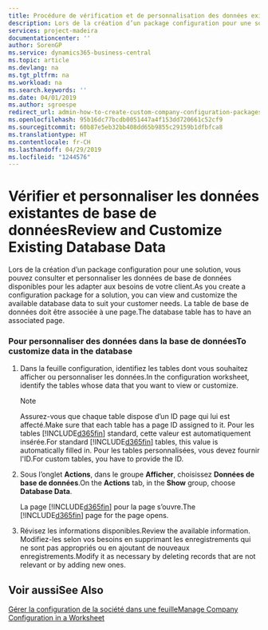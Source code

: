 ```yaml
---
title: Procédure de vérification et de personnalisation des données existantes de base de données | Microsoft Docs
description: Lors de la création d’un package configuration pour une solution, vous pouvez consulter et personnaliser les données de base de données disponibles pour les adapter aux besoins de votre client. La table de base de données doit être associée à une page.
services: project-madeira
documentationcenter: ''
author: SorenGP
ms.service: dynamics365-business-central
ms.topic: article
ms.devlang: na
ms.tgt_pltfrm: na
ms.workload: na
ms.search.keywords: ''
ms.date: 04/01/2019
ms.author: sgroespe
redirect_url: admin-how-to-create-custom-company-configuration-packages
ms.openlocfilehash: 95b16dc77bcdb0051447a4f153dd720661c52cf9
ms.sourcegitcommit: 60b87e5eb32bb408dd65b9855c29159b1dfbfca8
ms.translationtype: HT
ms.contentlocale: fr-CH
ms.lasthandoff: 04/29/2019
ms.locfileid: "1244576"
---
```

# <a name="review-and-customize-existing-database-data"></a><span data-ttu-id="c1f52-104">Vérifier et personnaliser les données existantes de base de données</span><span class="sxs-lookup"><span data-stu-id="c1f52-104">Review and Customize Existing Database Data</span></span>
<span data-ttu-id="c1f52-105">Lors de la création d’un package configuration pour une solution, vous pouvez consulter et personnaliser les données de base de données disponibles pour les adapter aux besoins de votre client.</span><span class="sxs-lookup"><span data-stu-id="c1f52-105">As you create a configuration package for a solution, you can view and customize the available database data to suit your customer needs.</span></span> <span data-ttu-id="c1f52-106">La table de base de données doit être associée à une page.</span><span class="sxs-lookup"><span data-stu-id="c1f52-106">The database table has to have an associated page.</span></span>  

### <a name="to-customize-data-in-the-database"></a><span data-ttu-id="c1f52-107">Pour personnaliser des données dans la base de données</span><span class="sxs-lookup"><span data-stu-id="c1f52-107">To customize data in the database</span></span>  

1.  <span data-ttu-id="c1f52-108">Dans la feuille configuration, identifiez les tables dont vous souhaitez afficher ou personnaliser les données.</span><span class="sxs-lookup"><span data-stu-id="c1f52-108">In the configuration worksheet, identify the tables whose data that you want to view or customize.</span></span>  

    > [!NOTE]  
    >  <span data-ttu-id="c1f52-109">Assurez-vous que chaque table dispose d’un ID page qui lui est affecté.</span><span class="sxs-lookup"><span data-stu-id="c1f52-109">Make sure that each table has a page ID assigned to it.</span></span> <span data-ttu-id="c1f52-110">Pour les tables [!INCLUDE[d365fin](includes/d365fin_md.md)] standard, cette valeur est automatiquement insérée.</span><span class="sxs-lookup"><span data-stu-id="c1f52-110">For standard [!INCLUDE[d365fin](includes/d365fin_md.md)] tables, this value is automatically filled in.</span></span> <span data-ttu-id="c1f52-111">Pour les tables personnalisées, vous devez fournir l'ID.</span><span class="sxs-lookup"><span data-stu-id="c1f52-111">For custom tables, you have to provide the ID.</span></span>  

2.  <span data-ttu-id="c1f52-112">Sous l’onglet **Actions**, dans le groupe **Afficher**, choisissez **Données de base de données**.</span><span class="sxs-lookup"><span data-stu-id="c1f52-112">On the **Actions** tab, in the **Show** group, choose **Database Data**.</span></span>  

     <span data-ttu-id="c1f52-113">La page [!INCLUDE[d365fin](includes/d365fin_md.md)] pour la page s’ouvre.</span><span class="sxs-lookup"><span data-stu-id="c1f52-113">The [!INCLUDE[d365fin](includes/d365fin_md.md)] page for the page opens.</span></span>  

3.  <span data-ttu-id="c1f52-114">Révisez les informations disponibles.</span><span class="sxs-lookup"><span data-stu-id="c1f52-114">Review the available information.</span></span> <span data-ttu-id="c1f52-115">Modifiez-les selon vos besoins en supprimant les enregistrements qui ne sont pas appropriés ou en ajoutant de nouveaux enregistrements.</span><span class="sxs-lookup"><span data-stu-id="c1f52-115">Modify it as necessary by deleting records that are not relevant or by adding new ones.</span></span>  

## <a name="see-also"></a><span data-ttu-id="c1f52-116">Voir aussi</span><span class="sxs-lookup"><span data-stu-id="c1f52-116">See Also</span></span>  
 [<span data-ttu-id="c1f52-117">Gérer la configuration de la société dans une feuille</span><span class="sxs-lookup"><span data-stu-id="c1f52-117">Manage Company Configuration in a Worksheet</span></span>](admin-how-to-manage-company-configuration-in-a-worksheet.md)
